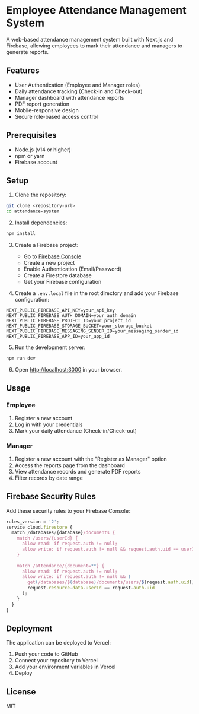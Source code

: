 # Employee Attendance Management System

A web-based attendance management system built with Next.js and Firebase, allowing employees to mark their attendance and managers to generate reports.

## Features

- User Authentication (Employee and Manager roles)
- Daily attendance tracking (Check-in and Check-out)
- Manager dashboard with attendance reports
- PDF report generation
- Mobile-responsive design
- Secure role-based access control

## Prerequisites

- Node.js (v14 or higher)
- npm or yarn
- Firebase account

## Setup

1. Clone the repository:
```bash
git clone <repository-url>
cd attendance-system
```

2. Install dependencies:
```bash
npm install
```

3. Create a Firebase project:
   - Go to [Firebase Console](https://console.firebase.google.com/)
   - Create a new project
   - Enable Authentication (Email/Password)
   - Create a Firestore database
   - Get your Firebase configuration

4. Create a `.env.local` file in the root directory and add your Firebase configuration:
```
NEXT_PUBLIC_FIREBASE_API_KEY=your_api_key
NEXT_PUBLIC_FIREBASE_AUTH_DOMAIN=your_auth_domain
NEXT_PUBLIC_FIREBASE_PROJECT_ID=your_project_id
NEXT_PUBLIC_FIREBASE_STORAGE_BUCKET=your_storage_bucket
NEXT_PUBLIC_FIREBASE_MESSAGING_SENDER_ID=your_messaging_sender_id
NEXT_PUBLIC_FIREBASE_APP_ID=your_app_id
```

5. Run the development server:
```bash
npm run dev
```

6. Open [http://localhost:3000](http://localhost:3000) in your browser.

## Usage

### Employee
1. Register a new account
2. Log in with your credentials
3. Mark your daily attendance (Check-in/Check-out)

### Manager
1. Register a new account with the "Register as Manager" option
2. Access the reports page from the dashboard
3. View attendance records and generate PDF reports
4. Filter records by date range

## Firebase Security Rules

Add these security rules to your Firebase Console:

```javascript
rules_version = '2';
service cloud.firestore {
  match /databases/{database}/documents {
    match /users/{userId} {
      allow read: if request.auth != null;
      allow write: if request.auth != null && request.auth.uid == userId;
    }
    
    match /attendance/{document=**} {
      allow read: if request.auth != null;
      allow write: if request.auth != null && (
        get(/databases/$(database)/documents/users/$(request.auth.uid)).data.isManager ||
        request.resource.data.userId == request.auth.uid
      );
    }
  }
}
```

## Deployment

The application can be deployed to Vercel:

1. Push your code to GitHub
2. Connect your repository to Vercel
3. Add your environment variables in Vercel
4. Deploy

## License

MIT
